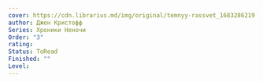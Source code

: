 ```yaml
---
cover: https://cdn.librarius.md/img/original/temnyy-rassvet_1683286219.jpg
author: Джен Кристофф
Series: Хроники Неночи
Order: "3"
rating: 
Status: ToRead
Finished: ""
Level:
---
```








